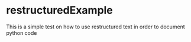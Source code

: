 # restructuredExample
This is a simple test on how to use restructured text in order to document python code
